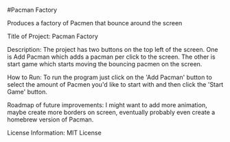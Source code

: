 #Pacman Factory

Produces a factory of Pacmen that bounce around the screen

Title of Project: Pacman Factory

Description: The project has two buttons on the top left of the screen. One is Add Pacman which adds a pacman per click to the screen. The other is start game which starts moving the bouncing pacmen on the screen. 

How to Run: To run the program just click on the 'Add Pacman' button to select the amount of Pacmen you'd like to start with and then click the 'Start Game' button.

Roadmap of future improvements: I might want to add more animation, maybe create more borders on screen, eventually probably even create a homebrew version of Pacman.

License Information: MIT License
